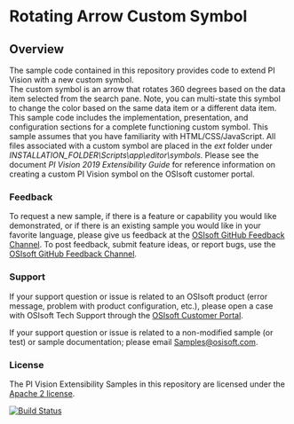 # Rotating Arrow Custom Symbol

## Overview
The sample code contained in this repository provides code to extend PI Vision with a new custom symbol.  
The custom symbol is an arrow that rotates 360 degrees based on the data item selected from the search pane.  Note, you can multi-state this symbol to change the color based on the same data item or a different data item.
This sample code includes the implementation, presentation, and configuration sections for a complete functioning custom symbol.
This sample assumes that you have familiarity with HTML/CSS/JavaScript. All files associated with a custom symbol are placed in the _ext_ folder under _INSTALLATION_FOLDER\Scripts\app\editor\symbols_. Please see the document _PI Vision 2019 Extensibility Guide_ for reference information on creating a custom PI Vision symbol on the OSIsoft customer portal. 

### Feedback

To request a new sample, if there is a feature or capability you would like demonstrated, or if there is an existing sample you would like in your favorite language, please give us feedback at the [OSIsoft GitHub Feedback Channel](https://feedback.osisoft.com/forums/922279-osisoft-github). To post feedback, submit feature ideas, or report bugs, use the [OSIsoft GitHub Feedback Channel](https://feedback.osisoft.com/forums/922279-osisoft-github). 

### Support

If your support question or issue is related to an OSIsoft product (error message, problem with product configuration, etc.), please open a case with OSIsoft Tech Support through the [OSIsoft Customer Portal](https://my.osisoft.com/).

If your support question or issue is related to a non-modified sample (or test) or sample documentation; please email [Samples@osisoft.com](mailto:Samples@osisoft.com). 

### License

The PI Vision Extensibility Samples in this repository are licensed under the [Apache 2 license](https://github.com/osisoft/OSI-Samples/blob/master/LICENSE.md).

[![Build Status](https://dev.azure.com/osieng/engineering/_apis/build/status/PI%20Vision/extensibility-sample.unit-tests?branchName=47718_ExtensibilitySample)](https://dev.azure.com/osieng/engineering/_build/latest?definitionId=1311&branchName=47718_ExtensibilitySample)